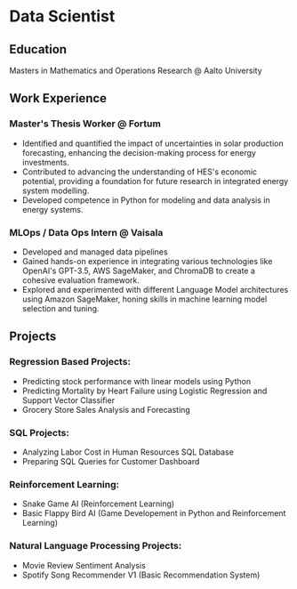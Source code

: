 # Data Scientist

## Education
Masters in Mathematics and Operations Research @ Aalto University

## Work Experience 
### Master's Thesis Worker @ Fortum
- Identified and quantified the impact of uncertainties in solar
production forecasting, enhancing the decision-making process
for energy investments.
- Contributed to advancing the understanding of HES's economic
potential, providing a foundation for future research in
integrated energy system modelling.
- Developed competence in
Python for modeling and data analysis in energy systems.

### MLOps / Data Ops Intern @ Vaisala
- Developed and managed data pipelines
- Gained hands-on experience in integrating various technologies
like OpenAI's GPT-3.5, AWS SageMaker, and ChromaDB to
create a cohesive evaluation framework.
- Explored and experimented with different Language Model
architectures using Amazon SageMaker, honing skills in machine
learning model selection and tuning.

## Projects
### Regression Based Projects:
- Predicting stock performance with linear models using Python
- Predicting Mortality by Heart Failure using Logistic Regression and Support Vector Classifier
- Grocery Store Sales Analysis and Forecasting
  
### SQL Projects:
- Analyzing Labor Cost in Human Resources SQL Database
- Preparing SQL Queries for Customer Dashboard
  
### Reinforcement Learning:
- Snake Game AI (Reinforcement Learning)
- Basic Flappy Bird AI (Game Developement in Python and Reinforcement Learning)
  
### Natural Language Processing Projects:
- Movie Review Sentiment Analysis
- Spotify Song Recommender V1 (Basic Recommendation System)
